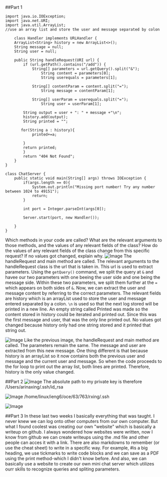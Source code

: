 ##Part 1
```
import java.io.IOException;
import java.net.URI;
import java.util.ArrayList;
//use an array list and store the user and message separated by colon

    class Handler implements URLHandler {
    ArrayList<String> history = new ArrayList<>();
    String message = null;
    String user = null;

    public String handleRequest(URI url) {
        if (url.getPath().contains("/add")) {
            String[] parameters = url.getQuery().split("&");
                String content = parameters[0];
                String userequals = parameters[1];

            String[] contentParam = content.split("=");
                String message = contentParam[1];

            String[] userParam = userequals.split("=");
                String user = userParam[1];
            
        String output = user + ": " + message +"\n";
        history.add(output);
        String printed = "";
        
       for(String a : history){
            printed+=a;
            
        }
        return printed;
        }
        return "404 Not Found";
    }
}

class ChatServer {
    public static void main(String[] args) throws IOException {
        if(args.length == 0){
            System.out.println("Missing port number! Try any number between 1024 to 49151");
            return;
        }

        int port = Integer.parseInt(args[0]);
        
        Server.start(port, new Handler());
        
    }
}
```
Which methods in your code are called?
What are the relevant arguments to those methods, and the values of any relevant fields of the class?
How do the values of any relevant fields of the class change from this specific request? If no values got changed, explain why.
![Image](1stMessage.jpg)
The handleRequest and main method are called. The relevant arguments to the handleRequest class is the url that is taken in.
This url is used to extract parameters. Using the ```getQuery()``` command, we split the query at ```&``` and havee our two parameters
with one beeing the user side and one being the message side. Within these two parameters, we split them further at the ```=``` which appears
on both sides of ```&```. Now, we can extract the user and message content by referring to the correct parameters.
The relevant fields are history which is an arrayList used to store the user and message entered separated by a colon. ```\n``` is used so that the next 
log stored will be printed in a new line. An empty string called Printed was made so the content stored in history could be iterated and printed out. Since this was the first message
and user, that was the only line printed out.  No values got changed because history only had one string stored and it printed that string out. 


![Image](2ndMessage.jpg)
Like the previous image, the handleRequest and main method are called. The parameters remain the same. The message and user are extracted from this new message. One
thing different is that because history is an arrayList so it now contains both the previous user and message and the current user and message. So when the code proceeds to the 
for loop to print out  the array list, both lines are printed. Therefore, history is the only value changed.

##Part 2
![Image](MyComputer.jpg)
The absolute path to my private key is therefore /Users/arinaxing/.ssh/id_rsa

![Image](publickey.jpg)
/home/linux/ieng6/oce/63/763/rxing/.ssh

![Image](noPass.jpg)

##Part 3
In these last two weeks I basically everything that was taught. I never knew we can log onto other computers from our own computer. But what I found coolest was creating our own "website"
which is basically a writeup on github. I always wondered how websites were written, now I know from github we can create writeups using the .md file and other people can acces it with a link. 
There are also markdowns to remember (or use the cheat sheet) to write in a specific way. For example, #is a big heading, we use tickmarks to write code blocks and we can save as a PDF using the print
method-which I didn't know before. And also, we can basically use a website to create our own mini chat server which utilizes ourr skills to recognize queries and spliting parameters.








